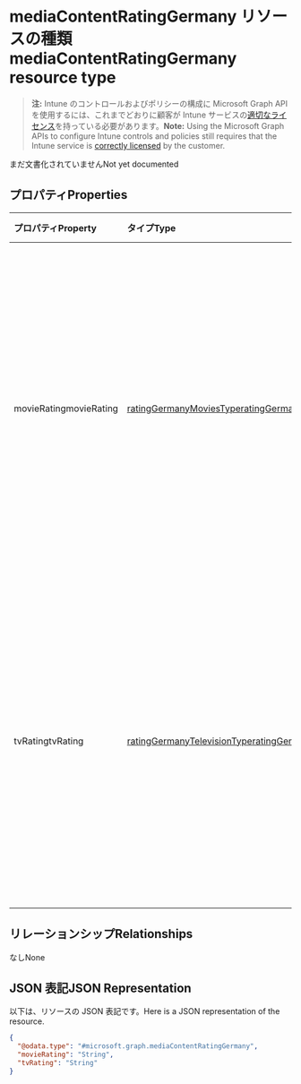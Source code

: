 # <a name="mediacontentratinggermany-resource-type"></a><span data-ttu-id="16dcb-101">mediaContentRatingGermany リソースの種類</span><span class="sxs-lookup"><span data-stu-id="16dcb-101">mediaContentRatingGermany resource type</span></span>

> <span data-ttu-id="16dcb-102">**注:** Intune のコントロールおよびポリシーの構成に Microsoft Graph API を使用するには、これまでどおりに顧客が Intune サービスの[適切なライセンス](https://go.microsoft.com/fwlink/?linkid=839381)を持っている必要があります。</span><span class="sxs-lookup"><span data-stu-id="16dcb-102">**Note:** Using the Microsoft Graph APIs to configure Intune controls and policies still requires that the Intune service is [correctly licensed](https://go.microsoft.com/fwlink/?linkid=839381) by the customer.</span></span>

<span data-ttu-id="16dcb-103">まだ文書化されていません</span><span class="sxs-lookup"><span data-stu-id="16dcb-103">Not yet documented</span></span>
## <a name="properties"></a><span data-ttu-id="16dcb-104">プロパティ</span><span class="sxs-lookup"><span data-stu-id="16dcb-104">Properties</span></span>
|<span data-ttu-id="16dcb-105">プロパティ</span><span class="sxs-lookup"><span data-stu-id="16dcb-105">Property</span></span>|<span data-ttu-id="16dcb-106">タイプ</span><span class="sxs-lookup"><span data-stu-id="16dcb-106">Type</span></span>|<span data-ttu-id="16dcb-107">説明</span><span class="sxs-lookup"><span data-stu-id="16dcb-107">Description</span></span>|
|:---|:---|:---|
|<span data-ttu-id="16dcb-108">movieRating</span><span class="sxs-lookup"><span data-stu-id="16dcb-108">movieRating</span></span>|[<span data-ttu-id="16dcb-109">ratingGermanyMoviesType</span><span class="sxs-lookup"><span data-stu-id="16dcb-109">ratingGermanyMoviesType</span></span>](../resources/intune_deviceconfig_ratinggermanymoviestype.md)|<span data-ttu-id="16dcb-110">ドイツ向けに選択された映画規制</span><span class="sxs-lookup"><span data-stu-id="16dcb-110">Movies rating selected for Germany Possible values are: , , , , , , .</span></span> <span data-ttu-id="16dcb-111">可能な値は、`allAllowed`、`allBlocked`、`general`、`agesAbove6`、`agesAbove12`、`agesAbove16`、`adults` です。</span><span class="sxs-lookup"><span data-stu-id="16dcb-111">The possible values are `allAllowed`, `allBlocked`, `general`, `agesAbove6`, `agesAbove12`, `agesAbove16`, `adults`, , , , , or .</span></span>|
|<span data-ttu-id="16dcb-112">tvRating</span><span class="sxs-lookup"><span data-stu-id="16dcb-112">tvRating</span></span>|[<span data-ttu-id="16dcb-113">ratingGermanyTelevisionType</span><span class="sxs-lookup"><span data-stu-id="16dcb-113">ratingGermanyTelevisionType</span></span>](../resources/intune_deviceconfig_ratinggermanytelevisiontype.md)|<span data-ttu-id="16dcb-114">ドイツ向けに選択されたテレビ規制</span><span class="sxs-lookup"><span data-stu-id="16dcb-114">TV rating selected for Germany Possible values are: , , , , , , .</span></span> <span data-ttu-id="16dcb-115">可能な値は、`allAllowed`、`allBlocked`、`general`、`agesAbove6`、`agesAbove12`、`agesAbove16`、`adults` です。</span><span class="sxs-lookup"><span data-stu-id="16dcb-115">The possible values are `allAllowed`, `allBlocked`, `general`, `agesAbove6`, `agesAbove12`, `agesAbove16`, `adults`, , , , , or .</span></span>|

## <a name="relationships"></a><span data-ttu-id="16dcb-116">リレーションシップ</span><span class="sxs-lookup"><span data-stu-id="16dcb-116">Relationships</span></span>
<span data-ttu-id="16dcb-117">なし</span><span class="sxs-lookup"><span data-stu-id="16dcb-117">None</span></span>
## <a name="json-representation"></a><span data-ttu-id="16dcb-118">JSON 表記</span><span class="sxs-lookup"><span data-stu-id="16dcb-118">JSON Representation</span></span>
<span data-ttu-id="16dcb-119">以下は、リソースの JSON 表記です。</span><span class="sxs-lookup"><span data-stu-id="16dcb-119">Here is a JSON representation of the resource.</span></span>
<!-- {
  "blockType": "resource",
  "@odata.type": "microsoft.graph.mediaContentRatingGermany"
}
-->
``` json
{
  "@odata.type": "#microsoft.graph.mediaContentRatingGermany",
  "movieRating": "String",
  "tvRating": "String"
}
```



